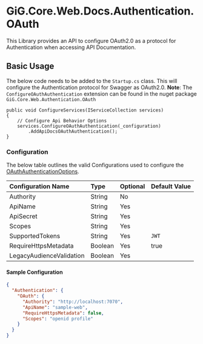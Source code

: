 ﻿# GiG.Core.Web.Docs.Authentication.OAuth

This Library provides an API to configure OAuth2.0 as a protocol for Authentication when accessing API Documentation.

## Basic Usage

The below code needs to be added to the `Startup.cs` class. This will configure the Authentication protocol for Swagger as OAuth2.0.
**Note**: The `ConfigureOAuthAuthentication` extension can be found in the nuget package ```GiG.Core.Web.Authentication.OAuth```

```chsarp
public void ConfigureServices(IServiceCollection services)
{
    // Configure Api Behavior Options
    services.ConfigureOAuthAuthentication(_configuration)
        .AddApiDocsOAuthAuthentication();
}
```

### Configuration

The below table outlines the valid Configurations used to configure the [OAuthAuthenticationOptions](../src/GiG.Core.Web.Authentication.OAuth.Abstractions/OAuthAuthenticationOptions.cs).

| Configuration Name        | Type    | Optional | Default Value    |
|:--------------------------|:--------|:---------|:-----------------|
| Authority                 | String  | No       |                  |
| ApiName                   | String  | Yes      |                  |
| ApiSecret                 | String  | Yes      |                  |
| Scopes                    | String  | Yes      |                  |
| SupportedTokens           | String  | Yes      | `JWT`            |
| RequireHttpsMetadata      | Boolean | Yes      | true             |
| LegacyAudienceValidation  | Boolean | Yes      |                  |

#### Sample Configuration

```json
{
  "Authentication": {
    "OAuth": {
      "Authority": "http://localhost:7070",
      "ApiName": "sample-web",
      "RequireHttpsMetadata": false,
      "Scopes": "openid profile"
    }
  }
}
```